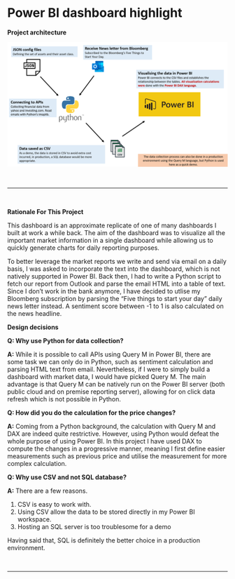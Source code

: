 # Power BI dashboard highlight

**Project architecture**

![Untitled](img/Architecture_Diagram.png)

</br>

---

</br>


**Rationale For This Project**

This dashboard is an approximate replicate of one of many dashboards I built at work a while back. The aim of the dashboard was to visualize all the important market information in a single dashboard while allowing us to quickly generate charts for daily reporting purposes. 

To better leverage the market reports we write and send via email on a daily basis, I was asked to incorporate the text into the dashboard, which is not natively supported in Power BI. Back then, I had to write a Python script to fetch our report from Outlook and parse the email HTML into a table of text. Since I don’t work in the bank anymore, I have decided to utlise my Bloomberg subscription by parsing the “Five things to start your day” daily news letter instead. A sentiment score between -1 to 1 is also calculated on the news headline. 

**Design decisions**

**Q: Why use Python for data collection?**

**A:** While it is possible to call APIs using Query M in Power BI, there are some task we can only do in Python, such as sentiment calculation and parsing HTML text from email. Nevertheless, if I were to simply build a dashboard with market data, I would have picked Query M. The main advantage is that Query M can be natively run on the Power BI server (both public cloud and on premise reporting server), allowing for on click data refresh which is not possible in Python.

**Q: How did you do the calculation for the price changes?**

**A:** Coming from a Python background, the calculation with Query M and DAX are indeed quite restrictive. However, using Python would defeat the whole purpose of using Power BI. In this project I have used DAX to compute the changes in a progressive manner, meaning I first define easier measurements such as previous price and utilise the measurement for more complex calculation.

**Q: Why use CSV and not SQL database?**

**A:** There are a few reasons.

1. CSV is easy to work with.
2. Using CSV allow the data to be stored directly in my Power BI workspace.
3. Hosting an SQL server is too troublesome for a demo

Having said that, SQL is definitely the better choice in a production environment.

</br>

---

</br>
